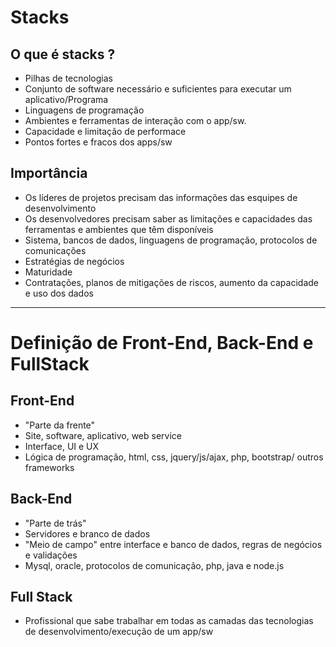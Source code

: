 # Stacks
## O que é stacks ?
+ Pilhas de tecnologias
+ Conjunto de software necessário e suficientes para executar um aplicativo/Programa
+ Linguagens de programação
+ Ambientes e ferramentas de interação com o app/sw.
+ Capacidade e limitação de performace
+ Pontos fortes e fracos dos apps/sw

## Importância
+ Os líderes de projetos precisam das informações das esquipes de desenvolvimento
+ Os desenvolvedores  precisam saber as limitações e capacidades das ferramentas e ambientes que têm disponíveis
+ Sistema, bancos de dados, linguagens de programação, protocolos de comunicações
+ Estratégias de negócios
+ Maturidade
+ Contratações, planos de mitigações de riscos, aumento da capacidade e uso dos dados

-----------------------------------------
# Definição de Front-End, Back-End e FullStack

## Front-End
+ "Parte da frente"
+ Site, software, aplicativo, web service
+ Interface, UI e UX
+ Lógica de programação, html, css, jquery/js/ajax, php, bootstrap/ outros frameworks

## Back-End
+ "Parte de trás"
+ Servidores e branco de dados
+ "Meio de campo" entre interface e banco de dados, regras de negócios e validações
+ Mysql, oracle, protocolos de comunicação, php, java e node.js

## Full Stack
+ Profissional que sabe trabalhar em todas as camadas das tecnologias de desenvolvimento/execução de um app/sw
